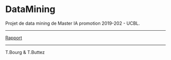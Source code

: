 # DataMining

Projet de data mining de Master IA promotion 2019-202 - UCBL.


------------------------------------------------


[Rapport](rapport.md)


------------------------------------------



T.Bourg & T.Buttez